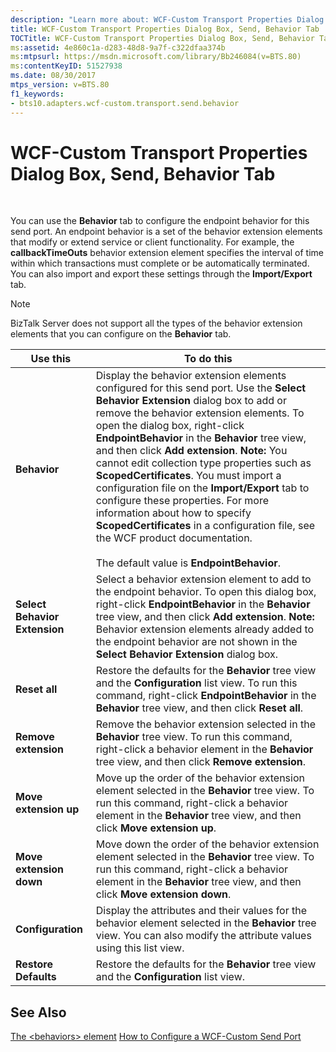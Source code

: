 ```yaml
---
description: "Learn more about: WCF-Custom Transport Properties Dialog Box, Send, Behavior Tab"
title: WCF-Custom Transport Properties Dialog Box, Send, Behavior Tab
TOCTitle: WCF-Custom Transport Properties Dialog Box, Send, Behavior Tab
ms:assetid: 4e860c1a-d283-48d8-9a7f-c322dfaa374b
ms:mtpsurl: https://msdn.microsoft.com/library/Bb246084(v=BTS.80)
ms:contentKeyID: 51527938
ms.date: 08/30/2017
mtps_version: v=BTS.80
f1_keywords:
- bts10.adapters.wcf-custom.transport.send.behavior
---
```


# WCF-Custom Transport Properties Dialog Box, Send, Behavior Tab

 

You can use the **Behavior** tab to configure the endpoint behavior for this send port. An endpoint behavior is a set of the behavior extension elements that modify or extend service or client functionality. For example, the **callbackTimeOuts** behavior extension element specifies the interval of time within which transactions must complete or be automatically terminated. You can also import and export these settings through the **Import/Export** tab.


> [!NOTE]
> <P>BizTalk Server does not support all the types of the behavior extension elements that you can configure on the <STRONG>Behavior</STRONG> tab.</P>



<table>
<thead>
<tr class="header">
<th>Use this</th>
<th>To do this</th>
</tr>
</thead>
<tbody>
<tr class="odd">
<td><strong>Behavior</strong></td>
<td>Display the behavior extension elements configured for this send port. Use the <strong>Select Behavior Extension</strong> dialog box to add or remove the behavior extension elements. To open the dialog box, right-click <strong>EndpointBehavior</strong> in the <strong>Behavior</strong> tree view, and then click <strong>Add extension</strong>. <strong>Note:</strong> You cannot edit collection type properties such as <strong>ScopedCertificates</strong>. You must import a configuration file on the <strong>Import/Export</strong> tab to configure these properties. For more information about how to specify <strong>ScopedCertificates</strong> in a configuration file, see the WCF product documentation.<br />
<br />
The default value is <strong>EndpointBehavior</strong>.</td>
</tr>
<tr class="even">
<td><strong>Select Behavior Extension</strong></td>
<td>Select a behavior extension element to add to the endpoint behavior. To open this dialog box, right-click <strong>EndpointBehavior</strong> in the <strong>Behavior</strong> tree view, and then click <strong>Add extension</strong>. <strong>Note:</strong> Behavior extension elements already added to the endpoint behavior are not shown in the <strong>Select Behavior Extension</strong> dialog box.</td>
</tr>
<tr class="odd">
<td><strong>Reset all</strong></td>
<td>Restore the defaults for the <strong>Behavior</strong> tree view and the <strong>Configuration</strong> list view. To run this command, right-click <strong>EndpointBehavior</strong> in the <strong>Behavior</strong> tree view, and then click <strong>Reset all</strong>.</td>
</tr>
<tr class="even">
<td><strong>Remove extension</strong></td>
<td>Remove the behavior extension selected in the <strong>Behavior</strong> tree view. To run this command, right-click a behavior element in the <strong>Behavior</strong> tree view, and then click <strong>Remove extension</strong>.</td>
</tr>
<tr class="odd">
<td><strong>Move extension up</strong></td>
<td>Move up the order of the behavior extension element selected in the <strong>Behavior</strong> tree view. To run this command, right-click a behavior element in the <strong>Behavior</strong> tree view, and then click <strong>Move extension up</strong>.</td>
</tr>
<tr class="even">
<td><strong>Move extension down</strong></td>
<td>Move down the order of the behavior extension element selected in the <strong>Behavior</strong> tree view. To run this command, right-click a behavior element in the <strong>Behavior</strong> tree view, and then click <strong>Move extension down</strong>.</td>
</tr>
<tr class="odd">
<td><strong>Configuration</strong></td>
<td>Display the attributes and their values for the behavior element selected in the <strong>Behavior</strong> tree view. You can also modify the attribute values using this list view.</td>
</tr>
<tr class="even">
<td><strong>Restore Defaults</strong></td>
<td>Restore the defaults for the <strong>Behavior</strong> tree view and the <strong>Configuration</strong> list view.</td>
</tr>
</tbody>
</table>


## See Also

[The \<behaviors\> element](https://go.microsoft.com/fwlink/?linkid=75851)
[How to Configure a WCF-Custom Send Port](https://msdn.microsoft.com/library/bb226446\(v=bts.80\))

